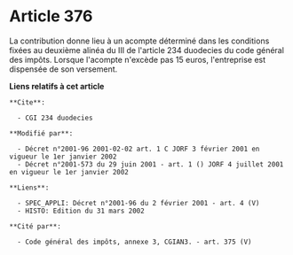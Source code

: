 # Article 376

La contribution donne lieu à un acompte déterminé dans les conditions fixées au deuxième alinéa du III de l'article 234
duodecies du code général des impôts. Lorsque l'acompte n'excède pas 15 euros, l'entreprise est dispensée de son versement.

**Liens relatifs à cet article**

	**Cite**:

	  - CGI 234 duodecies

	**Modifié par**:

	  - Décret n°2001-96 2001-02-02 art. 1 C JORF 3 février 2001 en vigueur le 1er janvier 2002
	  - Décret n°2001-573 du 29 juin 2001 - art. 1 () JORF 4 juillet 2001 en vigueur le 1er janvier 2002

	**Liens**:

	  - SPEC_APPLI: Décret n°2001-96 du 2 février 2001 - art. 4 (V)
	  - HISTO: Edition du 31 mars 2002

	**Cité par**:

	  - Code général des impôts, annexe 3, CGIAN3. - art. 375 (V)
